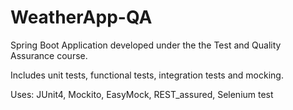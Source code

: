 # WeatherApp-QA

Spring Boot Application developed under the the Test and Quality Assurance course.

Includes unit tests, functional tests, integration tests and mocking.

Uses: JUnit4, Mockito, EasyMock, REST_assured, Selenium
test


